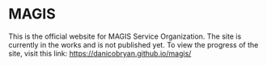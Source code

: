 # MAGIS

This is the official website for MAGIS Service Organization. 
The site is currently in the works and is not published yet. To view the progress of the site, visit this link: 
https://danicobryan.github.io/magis/